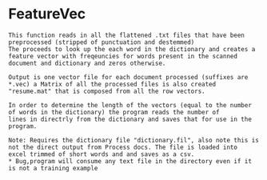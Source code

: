 # FeatureVec

    This function reads in all the flattened .txt files that have been preprocessed (stripped of punctuation and destemmed) 
    The proceeds to look up the each word in the dictionary and creates a feature vector with freqeuncies for words present in the scanned
    document and dictionary and zeros otherwise.
    
    Output is one vector file for each document processed (suffixes are  *.vec) a Matrix of all the processed files is also created
    "resume.mat" that is composed from all the row vectors.
    
    In order to determine the length of the vectors (equal to the number of words in the dictionary) the program reads the number of
    lines in directrly from the dictionary and saves that for use in the program.
    
    Note: Requires the dictionary file "dictionary.fil", also note this is not the direct output from Process docs. The file is loaded into
    excel trimmed of short words and and saves as a csv.
    * Bug,program will consume any text file in the directory even if it is not a training example
